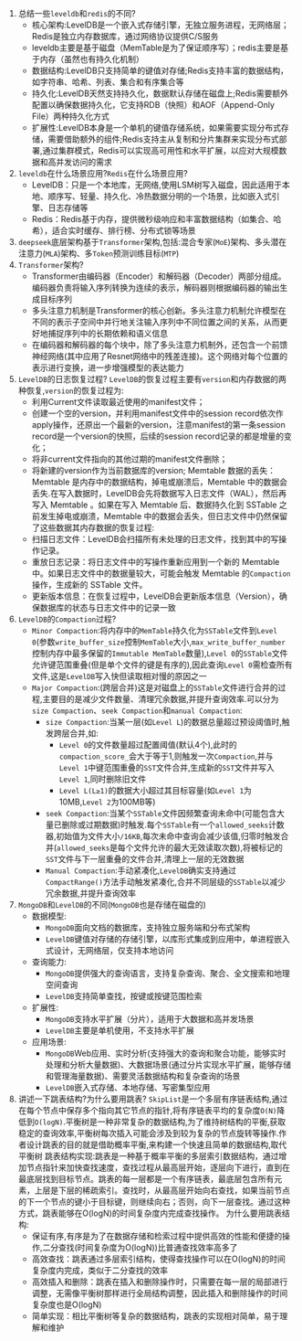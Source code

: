 1. 总结一些`leveldb`和`redis`的不同?
   * 核心架构:LevelDB是一个嵌入式存储引擎，无独立服务进程，无网络层；Redis是独立内存数据库，通过网络协议提供C/S服务
   * leveldb主要是基于磁盘（MemTable是为了保证顺序写）；redis主要是基于内存（虽然也有持久化机制）
   * 数据结构:LevelDB只支持简单的键值对存储;Redis支持丰富的数据结构，如字符串、哈希、列表、集合和有序集合等
   * 持久化:LevelDB天然支持持久化，数据默认存储在磁盘上;Redis需要额外配置以确保数据持久化，它支持RDB（快照）和AOF（Append-Only File）两种持久化方式
   * 扩展性:LevelDB本身是一个单机的键值存储系统，如果需要实现分布式存储，需要借助额外的组件;Redis支持主从复制和分片集群来实现分布式部署,通过集群模式，Redis可以实现高可用性和水平扩展，以应对大规模数据和高并发访问的需求
2. `leveldb`在什么场景应用?`Redis`在什么场景应用?
   * LevelDB：只是一个本地库，无网络,使用LSM树写入磁盘，因此适用于本地、顺序写、轻量、持久化、冷热数据分明的一个场景，比如嵌入式引擎、日志存储等
   * Redis：Redis基于内存，提供微秒级响应和丰富数据结构（如集合、哈希），适合实时缓存、排行榜、分布式锁等场景
3. `deepseek`底层架构基于`Transformer`架构,包括:混合专家(`MoE`)架构、多头潜在注意力(`MLA`)架构、多`Token`预测训练目标(`MTP`)
4. `Transformer`架构?
   * Transformer由编码器（Encoder）和解码器（Decoder）两部分组成。编码器负责将输入序列转换为连续的表示，解码器则根据编码器的输出生成目标序列
   * 多头注意力机制是Transformer的核心创新。多头注意力机制允许模型在不同的表示子空间中并行地关注输入序列中不同位置之间的关系，从而更好地捕捉序列中的长期依赖和语义信息
   * 在编码器和解码器的每个块中，除了多头注意力机制外，还包含一个前馈神经网络(其中应用了Resnet网络中的残差连接)。这个网络对每个位置的表示进行变换，进一步增强模型的表达能力
5. `LevelDB`的日志恢复过程?
   `LevelDB`的恢复过程主要有`version`和内存数据的两种恢复,`version`的恢复过程为:
    * 利用Current文件读取最近使用的manifest文件；
    * 创建一个空的version，并利用manifest文件中的session record依次作apply操作，还原出一个最新的version，注意manifest的第一条session record是一个version的快照，后续的session record记录的都是增量的变化；
    * 将非current文件指向的其他过期的manifest文件删除；
    * 将新建的version作为当前数据库的version;
   Memtable 数据的丢失：Memtable 是内存中的数据结构，掉电或崩溃后，Memtable 中的数据会丢失.在写入数据时，LevelDB会先将数据写入日志文件（WAL），然后再写入 Memtable 。如果在写入 Memtable 后、数据持久化到 SSTable 之前发生掉电或崩溃，Memtable 中的数据会丢失，但日志文件中仍然保留了这些数据其内存数据的恢复过程:
    * 扫描日志文件：LevelDB会扫描所有未处理的日志文件，找到其中的写操作记录。
    * 重放日志记录：将日志文件中的写操作重新应用到一个新的 Memtable 中。如果日志文件中的数据量较大，可能会触发 Memtable 的`Compaction`操作，生成新的 SSTable 文件。
    * 更新版本信息：在恢复过程中，LevelDB会更新版本信息（Version），确保数据库的状态与日志文件中的记录一致
6. `LevelDB`的`Compaction`过程?
   * `Minor Compaction`:将内存中的`MemTable`持久化为`SSTable`文件到`Level 0`(参数`write_buffer_size`控制`MemTable`大小,`max_write_buffer_number`控制内存中最多保留的`Immutable MemTable`数量),`Level 0`的`SSTable`文件允许键范围重叠(但是单个文件的键是有序的),因此查询`Level 0`需检查所有文件,这是`LevelDB`写入快但读取相对慢的原因之一
    * `Major Compaction`:(跨层合并)这是对磁盘上的`SSTable`文件进行合并的过程,主要目的是减少文件数量、清理冗余数据,并提升查询效率.可以分为`size Compaction`、`seek Compaction`和`manual Compaction`:
      - `size Compaction`:当某一层(如`Level L`)的数据总量超过预设阈值时,触发跨层合并,如:
         * `Level 0`的文件数量超过配置阈值(默认4个),此时的`compaction_score_`会大于等于1,则触发一次`Compaction`,并与`Level 1`中键范围重叠的`SST`文件合并,生成新的`SST`文件并写入`Level 1`,同时删除旧文件
         * `Level L(L≥1)`的数据大小超过其目标容量(如`Level 1`为10MB,`Level 2`为100MB等) 
      - `seek Compaction`:当某个`SSTable`文件因频繁查询未命中(可能包含大量已删除或过期数据)时触发.每个`SSTable`有一个`allowed_seeks`计数器,初始值为文件大小`/16KB`,每次未命中查询会减少该值,归零时触发合并(`allowed_seeks`是每个文件允许的最大无效读取次数),将被标记的`SST`文件与下一层重叠的文件合并,清理上一层的无效数据
      - `Manual Compaction`:手动紧凑化,`LevelDB`确实支持通过`CompactRange()`方法手动触发紧凑化,合并不同层级的`SSTable`以减少冗余数据,并提升查询效率
7. `MongoDB`和`LevelDB`的不同(`MongoDB`也是存储在磁盘的)
   * 数据模型:
      - `MongoDB`面向文档的数据库，支持独立服务端和分布式架构
      - `LevelDB`键值对存储的存储引擎，以库形式集成到应用中，单进程嵌入式设计，无网络层，仅支持本地访问
   * 查询能力:
      -  `MongoDB`提供强大的查询语言，支持复杂查询、聚合、全文搜索和地理空间查询
      -  `LevelDB`支持简单查找，按键或按键范围检索
   * 扩展性:
      -  `MongoDB`支持水平扩展（分片），适用于大数据和高并发场景
      -  `LevelDB`主要是单机使用，不支持水平扩展
   * 应用场景:
      - `MongoDB`Web应用、实时分析(支持强大的查询和聚合功能，能够实时处理和分析大量数据)、大数据场景(通过分片实现水平扩展，能够存储和管理海量数据)、需要灵活数据结构和复杂查询的场景
      - `LevelDB`嵌入式存储、本地存储、写密集型应用   
8. 讲述一下跳表结构?为什么要用跳表?
   `SkipList`是一个多层有序链表结构,通过在每个节点中保存多个指向其它节点的指针,将有序链表平均的复杂度`O(N)`降低到`O(logN)`.平衡树是一种非常复杂的数据结构,为了维持树结构的平衡,获取稳定的查询效率,平衡树每次插入可能会涉及到较为复杂的节点旋转等操作.作者设计跳表的目的就是借助概率平衡,来构建一个快速且简单的数据结构,取代平衡树
   跳表结构实现:跳表是一种基于概率平衡的多层索引数据结构，通过增加节点指针来加快查找速度，查找过程从最高层开始，逐层向下进行，直到在最底层找到目标节点。跳表的每一层都是一个有序链表，最底层包含所有元素，上层是下层的稀疏索引。查找时，从最高层开始向右查找，如果当前节点的下一个节点的键小于目标键，则继续向右；否则，向下一层查找。通过这种方式，跳表能够在O(logN)的时间复杂度内完成查找操作。
   为什么要用跳表结构:
   * 保证有序,有序是为了在数据存储和检索过程中提供高效的性能和便捷的操作,二分查找(时间复杂度为O(logN))比普通查找效率高多了
   * 高效查找：跳表通过多层索引结构，使得查找操作可以在O(logN)的时间复杂度内完成，类似于二分查找的效率
   * 高效插入和删除：跳表在插入和删除操作时，只需要在每一层的局部进行调整，无需像平衡树那样进行全局结构调整，因此插入和删除操作的时间复杂度也是O(logN)
   * 简单实现：相比平衡树等复杂的数据结构，跳表的实现相对简单，易于理解和维护


   